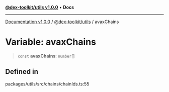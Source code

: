 [**@dex-toolkit/utils v1.0.0**](../README.md) • **Docs**

***

[Documentation v1.0.0](../../../packages.md) / [@dex-toolkit/utils](../README.md) / avaxChains

# Variable: avaxChains

> `const` **avaxChains**: `number`[]

## Defined in

packages/utils/src/chains/chainIds.ts:55
